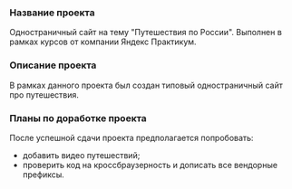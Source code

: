 ### Название проекта

Одностраничный сайт на тему "Путешествия по России". Выполнен в рамках курсов от компании Яндекс Практикум.

### Описание проекта

В рамках данного проекта был создан типовый одностраничный сайт про путешествия.

### Планы по доработке проекта

После успешной сдачи проекта предполагается попробовать:

- добавить видео путешествий;
-  проверить код на кроссбраузерность и дописать все вендорные префиксы.